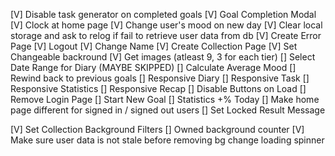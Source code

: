 [V] Disable task generator on completed goals
[V] Goal Completion Modal
[V] Clock at home page
[V] Change user's mood on new day
[V] Clear local storage and ask to relog if fail to retrieve user data from db
[V] Create Error Page
[V] Logout
[V] Change Name
[V] Create Collection Page
[V] Set Changeable backround
[V] Get images (atleast 9, 3 for each tier)
[] Select Date Range for Diary (MAYBE SKIPPED)
[] Calculate Average Mood
[] Rewind back to previous goals
[] Responsive Diary
[] Responsive Task
[] Responsive Statistics
[] Responsive Recap
[] Disable Buttons on Load
[] Remove Login Page
[] Start New Goal
[] Statistics +% Today
[] Make home page different for signed in / signed out users
[] Set Locked Result Message 

<!-- TODAY -->
[V] Set Collection Background Filters
[] Owned background counter
[V] Make sure user data is not stale before removing bg change loading spinner